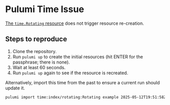 # Pulumi Time Issue

[The `time.Rotating` resource](https://www.pulumi.com/registry/packages/time/api-docs/rotating/) does not trigger resource re-creation.

## Steps to reproduce

1. Clone the repository.
2. Run `pulumi up` to create the initial resources (hit ENTER for the passphrase; there is none).
3. Wait at least 60 seconds.
4. Run `pulumi up` again to see if the resource is recreated.

Alternatively, import this time from the past to ensure a current run should update it.

```bash
pulumi import time:index/rotating:Rotating example 2025-05-12T19:51:58Z,2025-05-12T19:51:58Z
```
